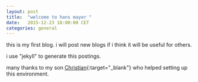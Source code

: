 ```yaml
---
layout: post
title:  "welcome to hans mayer "
date:   2015-12-23 18:00:00 CET
categories: general
---
```


this is my first blog. 
i will post new blogs if i think it will be useful for others. 

i use "jekyll" to generate this postings.

many thanks to my son [Christian](https://blog.fox21.at/){:target="_blank"} who helped setting up this environment. 


